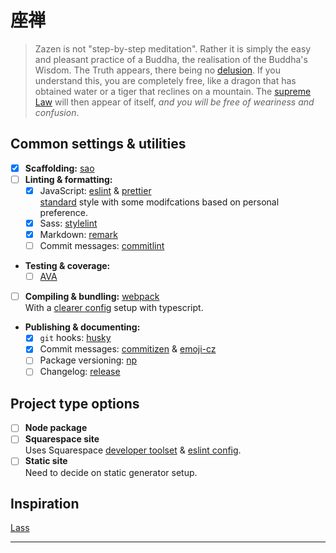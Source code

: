 # 座禅

> Zazen is not "step-by-step meditation". Rather it is simply the easy and pleasant practice of a Buddha, the realisation of the Buddha's Wisdom. The Truth appears, there being no [delusion][]. If you understand this, you are completely free, like a dragon that has obtained water or a tiger that reclines on a mountain. The [supreme Law][] will then appear of itself, *and you will be free of weariness and confusion*.

## Common settings & utilities

- [x] **Scaffolding:** [sao][]
- [ ] **Linting & formatting:**
  - [x] JavaScript: [eslint][] & [prettier][]\
        [standard][] style with some modifcations based on personal preference.
  - [x] Sass: [stylelint][]
  - [x] Markdown: [remark][]
  - [ ] Commit messages: [commitlint][]
- **Testing & coverage:**
  - [ ] [AVA][]
- [ ] **Compiling & bundling:** [webpack][]\
      With a [clearer config](https://medium.com/webpack/unambiguous-webpack-config-with-typescript-8519def2cac7) setup with typescript.
- **Publishing & documenting:**
  - [x] `git` hooks: [husky][]
  - [x] Commit messages: [commitizen][] & [emoji-cz][]
  - [ ] Package versioning: [np][]
  - [ ] Changelog: [release][]

## Project type options

- [ ] **Node package**
- [ ] **Squarespace site**\
      Uses Squarespace [developer toolset][] & [eslint config][].
- [ ] **Static site**\
      Need to decide on static generator setup.

## Inspiration

[Lass](https://github.com/lassjs/lass)

---

[delusion]: https://en.wikipedia.org/wiki/Maya_(illusion)

[supreme law]: https://en.wikipedia.org/wiki/Dharma_(Buddhism)

[sao]: https://sao.js.org/

[eslint]: https://eslint.org

[prettier]: https://prettier.io

[standard]: https://standardjs.com

[stylelint]: https://stylelint.io

[remark]: http://remark.js.org

[commitlint]: https://github.com/marionebl/commitlint

[ava]: https://github.com/avajs/ava

[webpack]: https://webpack.js.org

[husky]: https://github.com/typicode/husky

[commitizen]: http://commitizen.github.io/cz-cli/

[emoji-cz]: https://github.com/kevin940726/emoji-cz

[np]: https://github.com/sindresorhus/np

[release]: https://github.com/zeit/release

[developer toolset]: https://github.com/Squarespace/squarespace-toolbelt

[eslint config]: https://github.com/Squarespace/eslint-config-squarespace
